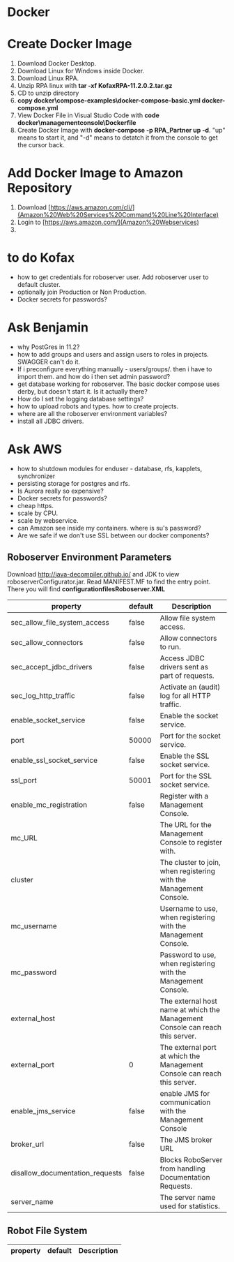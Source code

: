 # Docker

# Create Docker Image
1. Download Docker Desktop.
2. Download Linux for Windows inside Docker.
3. Download Linux RPA.
4. Unzip RPA linux with **tar -xf KofaxRPA-11.2.0.2.tar.gz**
5. CD to unzip directory
6. **copy docker\compose-examples\docker-compose-basic.yml docker-compose.yml**
7. View Docker File in Visual Studio Code with **code docker\managementconsole\Dockerfile**
8. Create Docker Image with **docker-compose -p RPA_Partner up -d**.   "up" means to start it, and "-d" means to detatch it from the console to get the cursor back.

# Add Docker Image to Amazon Repository
1. Download [https://aws.amazon.com/cli/](Amazon%20Web%20Services%20Command%20Line%20Interface)
2. Login to [https://aws.amazon.com/](Amazon%20Webservices)
3. 

# to do Kofax
* how to get credentials for roboserver user. Add roboserver user to default cluster.
* optionally join Production or Non Production.
* Docker secrets for passwords?

# Ask Benjamin
* why PostGres in 11.2?
* how to add groups and users and assign users to roles in projects. SWAGGER can't do it.
* If i preconfigure everything manually - users/groups/. then i have to import them. and how do i then set admin password?
* get database working for roboserver. The basic docker compose uses derby, but doesn't start it. Is it actually there?
* How do I set the logging database settings?
* how to upload robots and types. how to create projects.
* where are all the roboserver environment variables?
* install all JDBC drivers.

# Ask AWS
* how to shutdown modules for enduser - database, rfs, kapplets, synchronizer
* persisting storage for postgres and rfs.
* Is Aurora really so expensive?
* Docker secrets for passwords?
* cheap https.
* scale by CPU.
* scale by webservice.
* can Amazon see inside my containers. where is su's password?
* Are we safe if we don't use SSL between our docker components?

## Roboserver Environment Parameters
Download http://java-decompiler.github.io/ and JDK to view roboserverConfigurator.jar. Read MANIFEST.MF to find the entry point. There you will find **configurationfilesRoboserver.XML**

| property | default | Description |
| -------- | ------- | ----------- |
sec_allow_file_system_access|false|Allow file system access.
sec_allow_connectors|false|Allow connectors to run.
sec_accept_jdbc_drivers|false|Access JDBC drivers sent as part of requests.
sec_log_http_traffic|false|Activate an (audit) log for all HTTP traffic.
enable_socket_service|false|Enable the socket service.
port|50000|Port for the socket service.
enable_ssl_socket_service|false|Enable the SSL socket service.
ssl_port|50001|Port for the SSL socket service.
enable_mc_registration|false|Register with a Management Console.
mc_URL||The URL for the Management Console to register with.
cluster||The cluster to join, when registering with the Management Console.
mc_username||Username to use, when registering with the Management Console.
mc_password||Password to use, when registering with the Management Console.
external_host||The external host name at which the Management Console can reach this server.
external_port|0|The external port at which the Management Console can reach this server.
enable_jms_service|false|enable JMS for communication with the Management Console
broker_url|false|The JMS broker URL
disallow_documentation_requests|false|Blocks RoboServer from handling Documentation Requests.
server_name||The server name used for statistics.

## Robot File System

| property | default | Description |
| -------- | ------- | ----------- |
